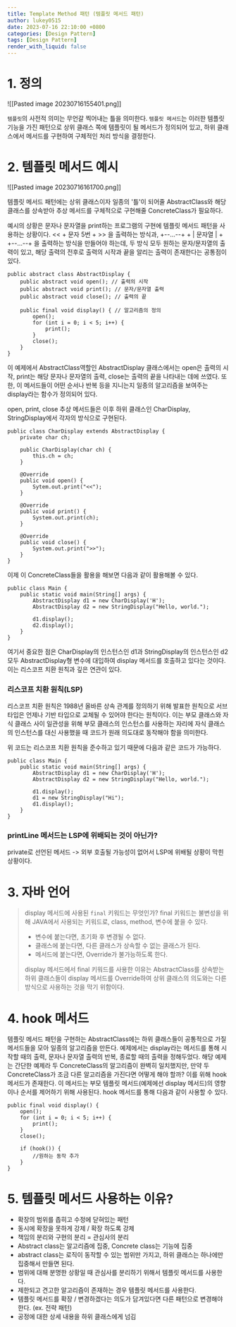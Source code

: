```yaml
---
title: Template Method 패턴 (템플릿 메서드 패턴)
author: lukey0515
date: 2023-07-16 22:10:00 +0800
categories: [Design Pattern]
tags: [Design Pattern]
render_with_liquid: false
---
```


# 1. 정의

![[Pasted image 20230716155401.png]]

`템플릿`의 사전적 의미는 무언갈 찍어내는 틀을 의미한다.
`템플릿 메서드`는 이러한 템플릿 기능을 가진 패턴으로 상위 클래스 쪽에 템플릿이 될 메서드가 정의되어 있고, 하위 클래스에서 메서드를 구현하여 구체적인 처리 방식을 결정한다.

# 2. 템플릿 메서드 예시

![[Pasted image 20230716161700.png]]

템플릿 메서드 패턴에는 상위 클래스이자 일종의 '틀'이 되어줄 AbstractClass와 해당 클래스를 상속받아 추상 메서드를 구체적으로 구현해줄 ConcreteClass가 필요하다.

예시의 상황은 문자나 문자열을 print하는 프로그램의 구현에 템플릿 메서드 패턴을 사용하는 상황이다.
<< + 문자 5번 + >> 을 출력하는 방식과,
+--...--+ + | 문자열 | + +--...--+ 을 출력하는 방식을 만들어야 하는데,
두 방식 모두 원하는 문자/문자열의 출력이 있고, 해당 출력의 전후로 출력의 시작과 끝을 알리는 출력이 존재한다는 공통점이 있다.

```
public abstract class AbstractDisplay {
	public abstract void open(); // 출력의 시작
	public abstract void print(); // 문자/문자열 출력
	public abstract void close(); // 출력의 끝

	public final void display() { // 알고리즘의 정의
		open();
		for (int i = 0; i < 5; i++) {
			print();
		}
		close();
	}
}
```

이 예제에서 AbstractClass역할인 AbstractDisplay 클래스에서는 open은 출력의 시작, print는 해당 문자나 문자열의 출력, close는 출력의 끝을 나타내는 데에 쓰였다. 또한, 이 메서드들이 어떤 순서나 반복 등을 지니는지 일종의 알고리즘을 보여주는 display라는 함수가 정의되어 있다.

open, print, close 추상 메서드들은 이후 하위 클래스인 CharDisplay, StringDisplay에서 각자의 방식으로 구현된다.

```
public class CharDisplay extends AbstractDisplay {
	private char ch;

	public CharDisplay(char ch) {
		this.ch = ch;
	}

	@Override
	public void open() {
		Sytem.out.print("<<");
	}

	@Override
	public void print() {
		System.out.print(ch);
	}

	@Override
	public void close() {
		System.out.print(">>");
	}
}
```

이제 이 ConcreteClass들을 활용을 해보면 다음과 같이 활용해볼 수 있다.

```
public class Main {
	public static void main(String[] args) {
		AbstractDisplay d1 = new CharDisplay('H');
		AbstractDisplay d2 = new StringDisplay("Hello, world.");

		d1.display();
		d2.display();
	}
}
```

여기서 중요한 점은 CharDisplay의 인스턴스인 d1과 StringDisplay의 인스턴스인 d2 모두 AbstractDisplay형 변수에 대입하여 display 메서드를 호출하고 있다는 것이다. 이는 리스코프 치환 원칙과 깊은 연관이 있다.

### 리스코프 치환 원칙(LSP)

리스코프 치환 원칙은 1988년 올바른 상속 관계를 정의하기 위해 발표한 원칙으로 서브 타입은 언제나 기반 타입으로 교체될 수 있어야 한다는 원칙이다.
이는 부모 클래스와 자식 클래스 사이 일관성을 위해 부모 클래스의 인스턴스를 사용하는 자리에 자식 클래스의 인스턴스를 대신 사용했을 때 코드가 원래 의도대로 동작해야 함을 의미한다.

위 코드는 리스코프 치환 원칙을 준수하고 있기 때문에 다음과 같은 코드가 가능하다.

```
public class Main {
	public static void main(String[] args) {
		AbstractDisplay d1 = new CharDisplay('H');
		AbstractDisplay d2 = new StringDisplay("Hello, world.");

		d1.display();
		d1 = new StringDisplay("Hi");
		d1.display();
	}
}
```

### printLine 메서드는 LSP에 위배되는 것이 아닌가?

private로 선언된 메서드 -> 외부 호출될 가능성이 없어서 LSP에 위배될 상황이 막힌 상황이다.

# 3. 자바 언어

> display 메서드에 사용된 `final` 키워드는 무엇인가?
> final 키워드는 불변성을 위해 JAVA에서 사용되는 키워드로, class, method, 변수에 붙을 수 있다.
>
> - 변수에 붙는다면, 초기화 후 변경될 수 없다.
> - 클래스에 붙는다면, 다른 클래스가 상속할 수 없는 클래스가 된다.
> - 메서드에 붙는다면, Override가 불가능하도록 한다.
>
> display 메서드에서 final 키워드를 사용한 이유는 AbstractClass를 상속받는 하위 클래스들이 display 메서드를 Override하여 상위 클래스의 의도와는 다른 방식으로 사용하는 것을 막기 위함이다.

# 4. hook 메서드

템플릿 메서드 패턴을 구현하는 AbstractClass에는 하위 클래스들이 공통적으로 가질 메서드들을 모아 일종의 알고리즘을 만든다. 예제에서는 display라는 메서드를 통해 시작할 때의 출력, 문자나 문자열 출력의 반복, 종료할 때의 출력을 정해두었다. 해당 예제는 간단한 예제라 두 ConcreteClass의 알고리즘이 완벽히 일치했지만, 만약 두 ConcreteClass가 조금 다른 알고리즘을 가진다면 어떻게 해야 할까?
이를 위해 hook 메서드가 존재한다. 이 메서드는 부모 템플릿 메서드(예제에선 display 메서드)의 영향이나 순서를 제어하기 위해 사용된다. hook 메서드를 통해 다음과 같이 사용할 수 있다.

```
public final void display() {
	open();
	for (int i = 0; i < 5; i++) {
		print();
	}
	close();

	if (hook()) {
		//원하는 동작 추가
	}
}
```

# 5. 템플릿 메서드 사용하는 이유?

- 확장의 범위를 좁히고 수정에 닫혀있는 패턴
- 동시에 확장을 못하게 강제 / 확장 하도록 강제
- 책임의 분리와 구현의 분리 = 관심사의 분리
- Abstract class는 알고리즘에 집중, Concrete class는 기능에 집중
- abstract class는 로직이 동작할 수 있는 범위만 가지고, 하위 클래스는 하나에만 집중해서 만들면 된다.
- 범위에 대해 분명한 상황일 때 관심사를 분리하기 위해서 템플릿 메서드를 사용한다.
- 제한되고 견고한 알고리즘이 존재하는 경우 템플릿 메서드를 사용한다.
- 템플릿 메서드를 확장 / 변경하겠다는 의도가 담겨있다면 다른 패턴으로 변경해야 한다. (ex. 전략 패턴)
- 공정에 대한 상세 내용을 하위 클래스에게 넘김
